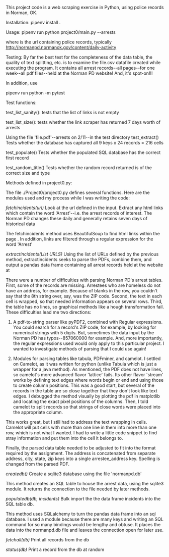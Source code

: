 This project code is a web scraping exercise in Python, using police records in Norman, OK.

Installation:
pipenv install .

Usage:
pipenv run python project0/main.py --arrests <url>

where <url> is the url containing police records, typically http://normanpd.normanok.gov/content/daily-activity

Testing:
By far the best test for the completeness of the data table, the quality of text splitting, etc. is to examine
the file.csv datafile created while executing the program. It contains all arrest records--all pages--for one week--all pdf files--held at the Norman PD website! And, it's spot-on!!!

In addition, use

pipenv run python -m pytest

Test functions:

test_list_sanity():
tests that the list of links is not empty

test_list_size():
tests whether the link scraper has returned 7 days worth of arrests

Using the file 'file.pdf'--arrests on 2/11--in the test directory
test_extract()
Tests whether the database has captured all 9 keys x 24 records = 216 cells

test_populate()
Tests whether the populated SQL database has the correct first record

test_random_title()
Tests whether the random record returned is of the correct size and type

Methods defined in project0.py:

The file ./Project0/project0.py defines several functions. Here are the modules used and my process while I was writing the code:

*fetchincidents(url)*
Look at the url defined in the input. Extract any html links which contain the word 'Arrest'--i.e. the arrest records of interest. The Norman PD changes these daily and generally retains seven days of historical data

The fetchincidents method uses BeautifulSoup to find html links within the page <url>. In addition, links are filtered through a regular expression for the word 'Arrest'

*extractincidents(List URLS)*
Using the list of URLs defined by the previous method, extractincidents seeks to parse the PDFs, combine them, and output a pandas data frame containing all arrest records held at the website at <url>

There were a number of difficulties with parsing Norman PD's arrest tables. First, some of the records are missing. Arrestees who are homeless
do not have an address, for example. Because of blanks in the row, you couldn't say that the 8th string over, say, was the ZIP code. Second, the text in each cell is wrapped, so that needed information appears on several rows.
Third, the table has no lines, so graphical methods like a hough transformation fail. These difficulties lead me two directions:

1) A pdf-to-string parser like pyPDF2, combined with Regular expressions. You could search for a record's ZIP code, for example, by looking for numerical strings with 5 digits. 
But, sometimes the data input by the Norman PD has typos--857060000 for example. And, more importantly, the regular expressions used would only apply to this particular project. 
I wanted to investigate methods of parsing that I could use again!

2) Modules for parsing tables like tabula, PDFminer, and camelot. I settled on Camelot, as it was written for python (unlike Tabula which is just a wrapper for a java method). As mentioned,
the PDF does not have lines, so camelot's more advanced flavor 'lattice' fails. Its other flavor 'stream' works by defining text edges where words begin or end and using those to create column positions.
This was a good start, but several of the records in the table are so close together that they don't look like text edges. I debugged the method visually by plotting the pdf in matplotlib and locating
the exact pixel positions of the columns. Then, I told camelot to split records so that strings of close words were placed into the appropriate column.

This works great, but I still had to address the text wrapping in cells. Camelot will put cells with more than one line in them into more than one row, which is not what I wanted. I had to write a little code
snippet to find stray information and put them into the cell it belongs to.

Finally, the parsed data table needed to be adjusted to fit into the format required by the assignment. The address is concatenated from separate address, city, state, zip keys into a single arrestee_address key.
Spelling is changed from the parsed PDF.

*createdb()*
Create a sqlite3 database using the file 'normanpd.db'

This method creates an SQL table to house the arrest data, using the sqlite3 module. It returns the connection to the file needed by later methods.

*populatedb(db, incidents)*
Bulk import the the data frame incidents into the SQL table db.

This method uses SQLalchemy to turn the pandas data frame into an sql database. I used a module because there are many keys and writing an SQL command for so many bindings would be lengthy and obtuse.
It places the data into the normanpd.db file and leaves the connection open for later use.

*fetchall(db)*
Print all records from the db

*status(db)*
Print a record from the db at random

